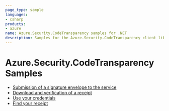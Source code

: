 ```yaml
---
page_type: sample
languages:
- csharp
products:
- azure
name: Azure.Security.CodeTransparency samples for .NET
description: Samples for the Azure.Security.CodeTransparency client library.
---
```


# Azure.Security.CodeTransparency Samples

- [Submission of a signature envelope to the service](https://github.com/Azure/azure-sdk-for-net/blob/main/sdk/confidentialledger/Azure.Security.CodeTransparency/samples/Sample1_SignatureSubmission.md)
- [Download and verification of a receipt](https://github.com/Azure/azure-sdk-for-net/blob/main/sdk/confidentialledger/Azure.Security.CodeTransparency/samples/Sample2_ReceiptDownloadVerification.md)
- [Use your credentials](https://github.com/Azure/azure-sdk-for-net/blob/main/sdk/confidentialledger/Azure.Security.CodeTransparency/samples/Sample3_UseYourCredentials.md)
- [Find your receipt](https://github.com/Azure/azure-sdk-for-net/blob/main/sdk/confidentialledger/Azure.Security.CodeTransparency/samples/Sample4_FindYourReceipt.md)

